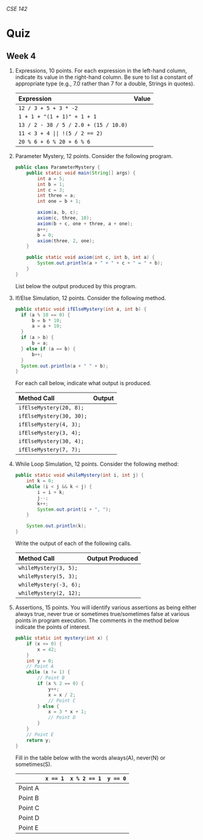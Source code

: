 _CSE 142_
# Quiz
## Week 4

1. Expressions, 10 points.  For each expression in the left-hand column, indicate its value in the right-hand column.  Be sure to list a constant of appropriate type (e.g., 7.0 rather than 7 for a double, Strings in quotes).

    | __Expression__ | __Value__ |
    | :--- | --- |
    | `12 / 3 + 5 + 3 * -2` | |
    | `1 + 1 + "(1 + 1)" + 1 + 1`	| |
    | `13 / 2 - 38 / 5 / 2.0 + (15 / 10.0)`	| |
    | `11 < 3 + 4 \|\| !(5 / 2 == 2)`	| |
    | `20 % 6 + 6 % 20 + 6 % 6` | |

2. Parameter Mystery, 12 points.  Consider the following program.

    ```java
    public class ParameterMystery {
        public static void main(String[] args) {
            int a = 5;
            int b = 1;
            int c = 3;
            int three = a;
            int one = b + 1;

            axiom(a, b, c);
            axiom(c, three, 10);
            axiom(b + c, one + three, a + one);
            a++;
            b = 0;
            axiom(three, 2, one);
        }

        public static void axiom(int c, int b, int a) {
            System.out.println(a + " + " + c + " = " + b);
        }
    }
    ```

    List below the output produced by this program.

3. If/Else Simulation, 12 points.  Consider the following method.
    ```java
    public static void ifElseMystery(int a, int b) {
      if (a % 10 == 0) {
          b = b * 10;
          a = a + 10;
      }   
      if (a > b) {
          b = a;
      } else if (a == b) {
          b++;
      }
      System.out.println(a + " " + b);
    }
    ```

    For each call below, indicate what output is produced.

    | __Method Call__ | __Output__ |
    | :--- | :--- |
    | `ifElseMystery(20, 8);` | |	
    | `ifElseMystery(30, 30);` | |	
    | `ifElseMystery(4, 3);` | |	
    | `ifElseMystery(3, 4);` | |	
    | `ifElseMystery(30, 4);` | |	
    | `ifElseMystery(7, 7);` | |	

4. While Loop Simulation, 12 points.  Consider the following method:
    ```java
    public static void whileMystery(int i, int j) {
        int k = 0;
        while (i < j && k < j) {
            i = i + k;
            j--;
            k++;
            System.out.print(i + ", ");
        }

        System.out.println(k);
    }
    ```
    Write the output of each of the following calls.

    | __Method Call__ | __Output Produced__ |
    | :--- | :--- |
    | `whileMystery(3, 5);` | |	
    | `whileMystery(5, 3);` | |	
    | `whileMystery(-3, 6);` | |	
    | `whileMystery(2, 12);` | |	

5. Assertions, 15 points.  You will identify various assertions as being either always true, never true or sometimes true/sometimes false at various points in program execution.  The comments in the method below indicate the points of interest.

    ```java
    public static int mystery(int x) {
        if (x <= 0) {
            x = 42;
        }
        int y = 0;
        // Point A
        while (x != 1) {
            // Point B
            if (x % 2 == 0) {
                y++;
                x = x / 2;
                // Point C
            } else {
                x = 3 * x + 1;
                // Point D
            }
        }
        // Point E
        return y;
    }
    ```

    Fill in the table below with the words always(A), never(N) or sometimes(S).

    | | `x == 1` | `x % 2 == 1` | `y == 0`|
    | :--- | :--- | :--- | :--- |
    | Point A | | | |
    | Point B | | | |
    | Point C | | | |
    | Point D | | | |
    | Point E | | | |
